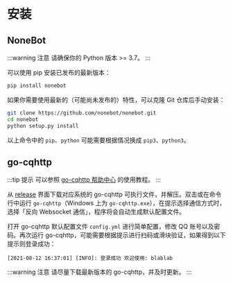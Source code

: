 # 安装

## NoneBot

:::warning 注意
请确保你的 Python 版本 >= 3.7。
:::

可以使用 pip 安装已发布的最新版本：

```bash
pip install nonebot
```

如果你需要使用最新的（可能尚未发布的）特性，可以克隆 Git 仓库后手动安装：

```bash
git clone https://github.com/nonebot/nonebot.git
cd nonebot
python setup.py install
```

以上命令中的 `pip`、`python` 可能需要根据情况换成 `pip3`、`python3`。

## go-cqhttp

:::tip 提示
可以参照 [go-cqhttp 帮助中心](https://docs.go-cqhttp.org/) 的使用教程。
:::

从 [release](https://github.com/Mrs4s/go-cqhttp/releases) 界面下载对应系统的 go-cqhttp 可执行文件，并解压。双击或在命令行中运行 `go-cqhttp`（Windows 上为 `go-cqhttp.exe`），在提示选择通信方式时，选择「反向 Websocket 通信」，程序将会自动生成默认配置文件。

打开 go-cqhttp 默认配置文件 `config.yml` 进行简单配置，修改 QQ 账号以及密码。再次运行 go-cqhttp，可能需要根据提示进行扫码或滑块验证，如果得到以下提示则登录成功：

```
[2021-08-12 16:37:01] [INFO]: 登录成功 欢迎使用: blablab
```

:::warning 注意
请尽量下载最新版本的 go-cqhttp，并及时更新。
:::

